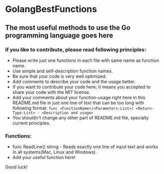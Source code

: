 # GolangBestFunctions
## The most useful methods to use the Go programming language goes here 

### if you like to contribute, please read following principles:
- Please write just one functions in each file with same name as function name.
- Use simple and self-description function names.
- Be sure that your code is very well optimized.
- Add comments to describe your code and the usage better.
- If you want to contribute your code here; It means you accepted to share your code with the MIT license.
- Add your comments about your function-usage right here in this README.md file in just one line of text that can be too long with following format:
`func <FunctionName>(<Parameters-List>) <Return-Type-List> - <Description and usage>`
- You shouldn't change any other part of README.md file, specially current principles.

### Functions:
- func ReadLine() stirng - Reads exactly one line of input text and works in all systems(Mac, Linux and Windows).
- Add your useful function here!

Good luck!
